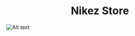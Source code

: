 <h1 align="center">Nikez Store</h1>
<img src="/src/assets/website.png" alt="Alt text" title="Optional title">
